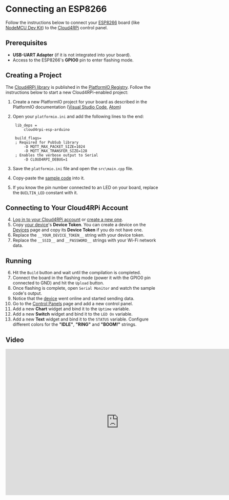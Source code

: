 # Connecting an ESP8266

Follow the instructions below to connect your [ESP8266](https://en.wikipedia.org/wiki/ESP8266) board (like [NodeMCU Dev Kit](http://www.nodemcu.com/index_en.html#fr_54747661d775ef1a3600009e)) to the [Cloud4RPi](https://cloud4rpi.io) control panel.

## Prerequisites

* **USB-UART Adapter** (if it is not integrated into your board).
* Access to the ESP8266's **GPIO0** pin to enter flashing mode.

## Creating a Project

The [Cloud4RPi library](http://platformio.org/lib/show/2045/cloud4rpi-esp-arduino) is published in the [PlatformIO Registry](http://platformio.org/lib). Follow the instructions below to start a new Cloud4RPi-enabled project:

1. Create a new PlatformIO project for your board as described in the PlatformIO documentation ([Visual Studio Code](http://docs.platformio.org/en/latest/ide/vscode.html#id3), [Atom](http://docs.platformio.org/en/latest/ide/atom.html#setting-up-the-project))
2. Open your `platformio.ini` and add the following lines to the end:

        lib_deps =
            cloud4rpi-esp-arduino
        
        build_flags=
        ; Required for PubSub library
            -D MQTT_MAX_PACKET_SIZE=1024
            -D MQTT_MAX_TRANSFER_SIZE=128
        ; Enables the verbose output to Serial
            -D CLOUD4RPI_DEBUG=1

4. Save the `platformio.ini` file and open the `src\main.cpp` file.
5. Copy-paste the [sample code](examples/ESP8266/ESP8266.ino) into it.
7. If you know the pin number connected to an LED on your board, replace the `BUILTIN_LED` constant with it.

## Connecting to Your Cloud4RPi Account

4. [Log in to your Cloud4RPi account](https://cloud4rpi.io/signin) or [create a new one](https://cloud4rpi.io/register).
5. Copy [your device](https://cloud4rpi.io/devices)'s **Device Token**. You can create a device on the [Devices](https://cloud4rpi.io/devices) page and copy its **Device Token** if you do not have one.
6. Replace the `__YOUR_DEVICE_TOKEN__` string with your device token.
7. Replace the `__SSID__` and `__PASSWORD__` strings with your Wi-Fi network data.

## Running

6. Hit the `Build` button and wait until the compilation is completed.
8. Connect the board in the flashing mode (power it with the GPIO0 pin connected to GND) and hit the `Upload` button.
9. Once flashing is complete, open `Serial Monitor` and watch the sample code's output.
8. Notice that the [device](https://cloud4rpi.io/devices) went online and started sending data.
9. Go to the [Control Panels](https://cloud4rpi.io/control-panels/) page and add a new control panel.
10. Add a new **Chart** widget and bind it to the `Uptime` variable.
10. Add a new **Switch** widget and bind it to the `LED On` variable.
11. Add a new **Text** widget and bind it to the `STATUS` variable. Configure different colors for the **"IDLE"**, **"RING"** and **"BOOM!"** strings.

## Video 

<iframe width="739" height="480" src="https://www.youtube.com/embed/umUjwUjJsNI?rel=0" frameborder="0" allow="autoplay; encrypted-media" allowfullscreen></iframe>
